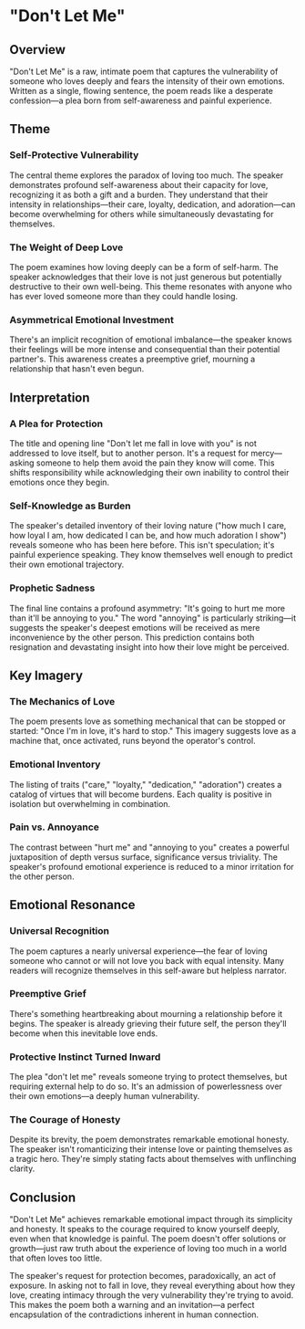 # "Don't Let Me"

## Overview

"Don't Let Me" is a raw, intimate poem that captures the vulnerability of someone who loves deeply and fears the intensity of their own emotions. Written as a single, flowing sentence, the poem reads like a desperate confession—a plea born from self-awareness and painful experience.

## Theme

### Self-Protective Vulnerability
The central theme explores the paradox of loving too much. The speaker demonstrates profound self-awareness about their capacity for love, recognizing it as both a gift and a burden. They understand that their intensity in relationships—their care, loyalty, dedication, and adoration—can become overwhelming for others while simultaneously devastating for themselves.

### The Weight of Deep Love
The poem examines how loving deeply can be a form of self-harm. The speaker acknowledges that their love is not just generous but potentially destructive to their own well-being. This theme resonates with anyone who has ever loved someone more than they could handle losing.

### Asymmetrical Emotional Investment
There's an implicit recognition of emotional imbalance—the speaker knows their feelings will be more intense and consequential than their potential partner's. This awareness creates a preemptive grief, mourning a relationship that hasn't even begun.

## Interpretation

### A Plea for Protection
The title and opening line "Don't let me fall in love with you" is not addressed to love itself, but to another person. It's a request for mercy—asking someone to help them avoid the pain they know will come. This shifts responsibility while acknowledging their own inability to control their emotions once they begin.

### Self-Knowledge as Burden
The speaker's detailed inventory of their loving nature ("how much I care, how loyal I am, how dedicated I can be, and how much adoration I show") reveals someone who has been here before. This isn't speculation; it's painful experience speaking. They know themselves well enough to predict their own emotional trajectory.

### Prophetic Sadness
The final line contains a profound asymmetry: "It's going to hurt me more than it'll be annoying to you." The word "annoying" is particularly striking—it suggests the speaker's deepest emotions will be received as mere inconvenience by the other person. This prediction contains both resignation and devastating insight into how their love might be perceived.

## Key Imagery

### The Mechanics of Love
The poem presents love as something mechanical that can be stopped or started: "Once I'm in love, it's hard to stop." This imagery suggests love as a machine that, once activated, runs beyond the operator's control.

### Emotional Inventory
The listing of traits ("care," "loyalty," "dedication," "adoration") creates a catalog of virtues that will become burdens. Each quality is positive in isolation but overwhelming in combination.

### Pain vs. Annoyance
The contrast between "hurt me" and "annoying to you" creates a powerful juxtaposition of depth versus surface, significance versus triviality. The speaker's profound emotional experience is reduced to a minor irritation for the other person.

## Emotional Resonance

### Universal Recognition
The poem captures a nearly universal experience—the fear of loving someone who cannot or will not love you back with equal intensity. Many readers will recognize themselves in this self-aware but helpless narrator.

### Preemptive Grief
There's something heartbreaking about mourning a relationship before it begins. The speaker is already grieving their future self, the person they'll become when this inevitable love ends.

### Protective Instinct Turned Inward
The plea "don't let me" reveals someone trying to protect themselves, but requiring external help to do so. It's an admission of powerlessness over their own emotions—a deeply human vulnerability.

### The Courage of Honesty
Despite its brevity, the poem demonstrates remarkable emotional honesty. The speaker isn't romanticizing their intense love or painting themselves as a tragic hero. They're simply stating facts about themselves with unflinching clarity.

## Conclusion

"Don't Let Me" achieves remarkable emotional impact through its simplicity and honesty. It speaks to the courage required to know yourself deeply, even when that knowledge is painful. The poem doesn't offer solutions or growth—just raw truth about the experience of loving too much in a world that often loves too little.

The speaker's request for protection becomes, paradoxically, an act of exposure. In asking not to fall in love, they reveal everything about how they love, creating intimacy through the very vulnerability they're trying to avoid. This makes the poem both a warning and an invitation—a perfect encapsulation of the contradictions inherent in human connection.